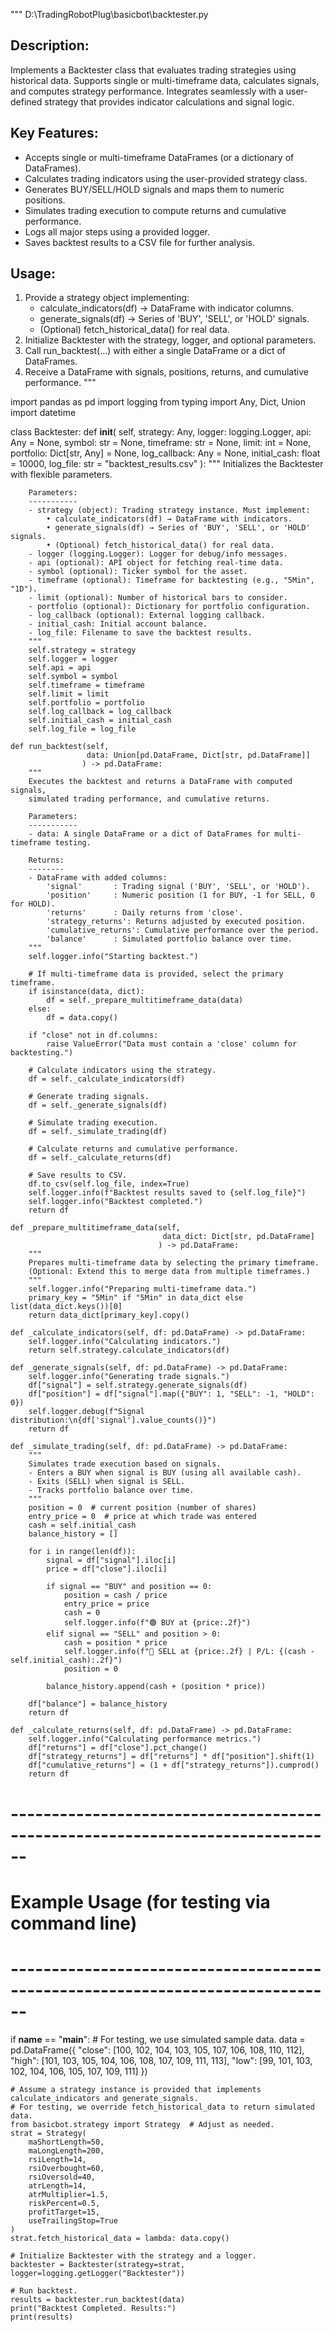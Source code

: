 """
D:\TradingRobotPlug\basicbot\backtester.py

Description:
------------
Implements a Backtester class that evaluates trading strategies using historical data.
Supports single or multi-timeframe data, calculates signals, and computes strategy performance.
Integrates seamlessly with a user-defined strategy that provides indicator calculations and signal logic.

Key Features:
-------------
- Accepts single or multi-timeframe DataFrames (or a dictionary of DataFrames).
- Calculates trading indicators using the user-provided strategy class.
- Generates BUY/SELL/HOLD signals and maps them to numeric positions.
- Simulates trading execution to compute returns and cumulative performance.
- Logs all major steps using a provided logger.
- Saves backtest results to a CSV file for further analysis.

Usage:
------
1. Provide a strategy object implementing:
   - calculate_indicators(df) → DataFrame with indicator columns.
   - generate_signals(df) → Series of 'BUY', 'SELL', or 'HOLD' signals.
   - (Optional) fetch_historical_data() for real data.
2. Initialize Backtester with the strategy, logger, and optional parameters.
3. Call run_backtest(...) with either a single DataFrame or a dict of DataFrames.
4. Receive a DataFrame with signals, positions, returns, and cumulative performance.
"""

import pandas as pd
import logging
from typing import Any, Dict, Union
import datetime

class Backtester:
    def __init__(
        self,
        strategy: Any,
        logger: logging.Logger,
        api: Any = None,
        symbol: str = None,
        timeframe: str = None,
        limit: int = None,
        portfolio: Dict[str, Any] = None,
        log_callback: Any = None,
        initial_cash: float = 10000,
        log_file: str = "backtest_results.csv"
    ):
        """
        Initializes the Backtester with flexible parameters.

        Parameters:
        -----------
        - strategy (object): Trading strategy instance. Must implement:
            • calculate_indicators(df) → DataFrame with indicators.
            • generate_signals(df) → Series of 'BUY', 'SELL', or 'HOLD' signals.
            • (Optional) fetch_historical_data() for real data.
        - logger (logging.Logger): Logger for debug/info messages.
        - api (optional): API object for fetching real-time data.
        - symbol (optional): Ticker symbol for the asset.
        - timeframe (optional): Timeframe for backtesting (e.g., "5Min", "1D").
        - limit (optional): Number of historical bars to consider.
        - portfolio (optional): Dictionary for portfolio configuration.
        - log_callback (optional): External logging callback.
        - initial_cash: Initial account balance.
        - log_file: Filename to save the backtest results.
        """
        self.strategy = strategy
        self.logger = logger
        self.api = api
        self.symbol = symbol
        self.timeframe = timeframe
        self.limit = limit
        self.portfolio = portfolio
        self.log_callback = log_callback
        self.initial_cash = initial_cash
        self.log_file = log_file

    def run_backtest(self, 
                     data: Union[pd.DataFrame, Dict[str, pd.DataFrame]]
                    ) -> pd.DataFrame:
        """
        Executes the backtest and returns a DataFrame with computed signals,
        simulated trading performance, and cumulative returns.

        Parameters:
        -----------
        - data: A single DataFrame or a dict of DataFrames for multi-timeframe testing.

        Returns:
        --------
        - DataFrame with added columns:
            'signal'       : Trading signal ('BUY', 'SELL', or 'HOLD').
            'position'     : Numeric position (1 for BUY, -1 for SELL, 0 for HOLD).
            'returns'      : Daily returns from 'close'.
            'strategy_returns': Returns adjusted by executed position.
            'cumulative_returns': Cumulative performance over the period.
            'balance'      : Simulated portfolio balance over time.
        """
        self.logger.info("Starting backtest.")

        # If multi-timeframe data is provided, select the primary timeframe.
        if isinstance(data, dict):
            df = self._prepare_multitimeframe_data(data)
        else:
            df = data.copy()

        if "close" not in df.columns:
            raise ValueError("Data must contain a 'close' column for backtesting.")

        # Calculate indicators using the strategy.
        df = self._calculate_indicators(df)

        # Generate trading signals.
        df = self._generate_signals(df)

        # Simulate trading execution.
        df = self._simulate_trading(df)

        # Calculate returns and cumulative performance.
        df = self._calculate_returns(df)

        # Save results to CSV.
        df.to_csv(self.log_file, index=True)
        self.logger.info(f"Backtest results saved to {self.log_file}")
        self.logger.info("Backtest completed.")
        return df

    def _prepare_multitimeframe_data(self, 
                                      data_dict: Dict[str, pd.DataFrame]
                                     ) -> pd.DataFrame:
        """
        Prepares multi-timeframe data by selecting the primary timeframe.
        (Optional: Extend this to merge data from multiple timeframes.)
        """
        self.logger.info("Preparing multi-timeframe data.")
        primary_key = "5Min" if "5Min" in data_dict else list(data_dict.keys())[0]
        return data_dict[primary_key].copy()

    def _calculate_indicators(self, df: pd.DataFrame) -> pd.DataFrame:
        self.logger.info("Calculating indicators.")
        return self.strategy.calculate_indicators(df)

    def _generate_signals(self, df: pd.DataFrame) -> pd.DataFrame:
        self.logger.info("Generating trade signals.")
        df["signal"] = self.strategy.generate_signals(df)
        df["position"] = df["signal"].map({"BUY": 1, "SELL": -1, "HOLD": 0})
        self.logger.debug(f"Signal distribution:\n{df['signal'].value_counts()}")
        return df

    def _simulate_trading(self, df: pd.DataFrame) -> pd.DataFrame:
        """
        Simulates trade execution based on signals.
        - Enters a BUY when signal is BUY (using all available cash).
        - Exits (SELL) when signal is SELL.
        - Tracks portfolio balance over time.
        """
        position = 0  # current position (number of shares)
        entry_price = 0  # price at which trade was entered
        cash = self.initial_cash
        balance_history = []

        for i in range(len(df)):
            signal = df["signal"].iloc[i]
            price = df["close"].iloc[i]

            if signal == "BUY" and position == 0:
                position = cash / price
                entry_price = price
                cash = 0
                self.logger.info(f"🟢 BUY at {price:.2f}")
            elif signal == "SELL" and position > 0:
                cash = position * price
                self.logger.info(f"🔴 SELL at {price:.2f} | P/L: {(cash - self.initial_cash):.2f}")
                position = 0

            balance_history.append(cash + (position * price))
        
        df["balance"] = balance_history
        return df

    def _calculate_returns(self, df: pd.DataFrame) -> pd.DataFrame:
        self.logger.info("Calculating performance metrics.")
        df["returns"] = df["close"].pct_change()
        df["strategy_returns"] = df["returns"] * df["position"].shift(1)
        df["cumulative_returns"] = (1 + df["strategy_returns"]).cumprod()
        return df

# ------------------------------------------------------------------------------
# Example Usage (for testing via command line)
# ------------------------------------------------------------------------------
if __name__ == "__main__":
    # For testing, we use simulated sample data.
    data = pd.DataFrame({
        "close": [100, 102, 104, 103, 105, 107, 106, 108, 110, 112],
        "high":  [101, 103, 105, 104, 106, 108, 107, 109, 111, 113],
        "low":   [99, 101, 103, 102, 104, 106, 105, 107, 109, 111]
    })
    
    # Assume a strategy instance is provided that implements calculate_indicators and generate_signals.
    # For testing, we override fetch_historical_data to return simulated data.
    from basicbot.strategy import Strategy  # Adjust as needed.
    strat = Strategy(
        maShortLength=50,
        maLongLength=200,
        rsiLength=14,
        rsiOverbought=60,
        rsiOversold=40,
        atrLength=14,
        atrMultiplier=1.5,
        riskPercent=0.5,
        profitTarget=15,
        useTrailingStop=True
    )
    strat.fetch_historical_data = lambda: data.copy()
    
    # Initialize Backtester with the strategy and a logger.
    backtester = Backtester(strategy=strat, logger=logging.getLogger("Backtester"))
    
    # Run backtest.
    results = backtester.run_backtest(data)
    print("Backtest Completed. Results:")
    print(results)
